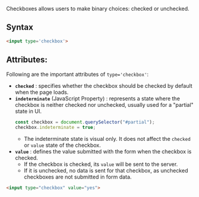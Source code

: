 Checkboxes allows users to make binary choices: checked or unchecked.

## Syntax
```html
<input type='checkbox'>
```

## Attributes:
Following are the important attributes of `type='checkbox'`:
- **`checked`** : specifies whether the checkbox should be checked by default when the page loads.
- **`indeterminate`** (JavaScript Property) : represents a state where the checkbox is neither checked nor unchecked, usually used for a "partial" state in UI.
	```js
	const checkbox = document.querySelector("#partial");
	checkbox.indeterminate = true;
	```
	- The indeterminate state is visual only. It does not affect the `checked` or `value` state of the checkbox.
- **`value`** : defines the value submitted with the form when the checkbox is checked.
	- If the checkbox is checked, its `value` will be sent to the server.
	- If it is unchecked, no data is sent for that checkbox, as unchecked checkboxes are not submitted in form data.
```html
<input type="checkbox" value="yes">
```

